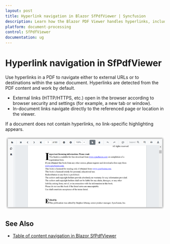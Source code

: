 ```yaml
---
layout: post
title: Hyperlink navigation in Blazor SfPdfViewer | Syncfusion
description: Learn how the Blazor PDF Viewer handles hyperlinks, including external URLs and in-document links, click behavior, and common link types.
platform: document-processing
control: SfPdfViewer
documentation: ug
---
```


# Hyperlink navigation in SfPdfViewer

Use hyperlinks in a PDF to navigate either to external URLs or to destinations within the same document. Hyperlinks are detected from the PDF content and work by default.

- External links (HTTP/HTTPS, etc.) open in the browser according to browser security and settings (for example, a new tab or window).
- In-document links navigate directly to the referenced page or location in the viewer.

If a document does not contain hyperlinks, no link-specific highlighting appears.

![Hyperlink navigation in Blazor PDF Viewer](../../blazor-classic/images/blazor-pdfviewer-hyperlink-navigation.png)

## See Also

* [Table of content navigation in Blazor SfPdfViewer](./table-of-content-navigation)